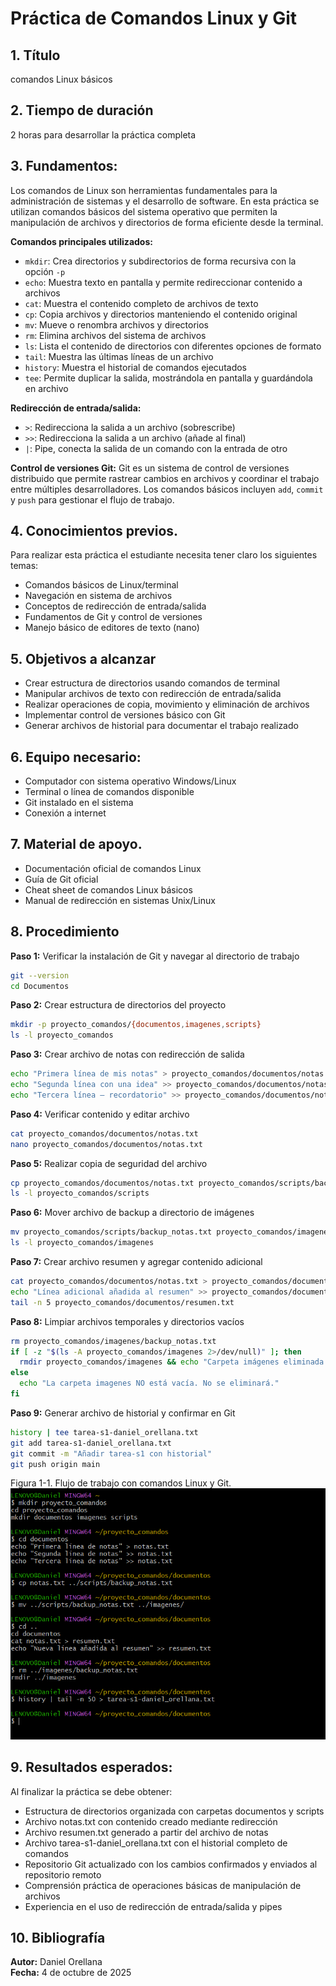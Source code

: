 # Práctica de Comandos Linux y Git
## 1. Título
 comandos Linux básicos 

## 2. Tiempo de duración
2 horas para desarrollar la práctica completa

## 3. Fundamentos:

Los comandos de Linux son herramientas fundamentales para la administración de sistemas y el desarrollo de software. En esta práctica se utilizan comandos básicos del sistema operativo que permiten la manipulación de archivos y directorios de forma eficiente desde la terminal.

**Comandos principales utilizados:**

- `mkdir`: Crea directorios y subdirectorios de forma recursiva con la opción `-p`
- `echo`: Muestra texto en pantalla y permite redireccionar contenido a archivos
- `cat`: Muestra el contenido completo de archivos de texto
- `cp`: Copia archivos y directorios manteniendo el contenido original
- `mv`: Mueve o renombra archivos y directorios
- `rm`: Elimina archivos del sistema de archivos
- `ls`: Lista el contenido de directorios con diferentes opciones de formato
- `tail`: Muestra las últimas líneas de un archivo
- `history`: Muestra el historial de comandos ejecutados
- `tee`: Permite duplicar la salida, mostrándola en pantalla y guardándola en archivo

**Redirección de entrada/salida:**
- `>`: Redirecciona la salida a un archivo (sobrescribe)
- `>>`: Redirecciona la salida a un archivo (añade al final)
- `|`: Pipe, conecta la salida de un comando con la entrada de otro

**Control de versiones Git:**
Git es un sistema de control de versiones distribuido que permite rastrear cambios en archivos y coordinar el trabajo entre múltiples desarrolladores. Los comandos básicos incluyen `add`, `commit` y `push` para gestionar el flujo de trabajo.

## 4. Conocimientos previos.
   
Para realizar esta práctica el estudiante necesita tener claro los siguientes temas:
- Comandos básicos de Linux/terminal
- Navegación en sistema de archivos
- Conceptos de redirección de entrada/salida
- Fundamentos de Git y control de versiones
- Manejo básico de editores de texto (nano)

## 5. Objetivos a alcanzar
   
- Crear estructura de directorios usando comandos de terminal
- Manipular archivos de texto con redirección de entrada/salida
- Realizar operaciones de copia, movimiento y eliminación de archivos
- Implementar control de versiones básico con Git
- Generar archivos de historial para documentar el trabajo realizado

## 6. Equipo necesario:
  
- Computador con sistema operativo Windows/Linux
- Terminal o línea de comandos disponible
- Git instalado en el sistema
- Conexión a internet 

## 7. Material de apoyo.
   
- Documentación oficial de comandos Linux
- Guía de Git oficial
- Cheat sheet de comandos Linux básicos
- Manual de redirección en sistemas Unix/Linux

## 8. Procedimiento

**Paso 1:** Verificar la instalación de Git y navegar al directorio de trabajo
```bash
git --version
cd Documentos
```

**Paso 2:** Crear estructura de directorios del proyecto
```bash
mkdir -p proyecto_comandos/{documentos,imagenes,scripts}
ls -l proyecto_comandos
```

**Paso 3:** Crear archivo de notas con redirección de salida
```bash
echo "Primera línea de mis notas" > proyecto_comandos/documentos/notas.txt
echo "Segunda línea con una idea" >> proyecto_comandos/documentos/notas.txt
echo "Tercera línea — recordatorio" >> proyecto_comandos/documentos/notas.txt
```

**Paso 4:** Verificar contenido y editar archivo
```bash
cat proyecto_comandos/documentos/notas.txt
nano proyecto_comandos/documentos/notas.txt
```

**Paso 5:** Realizar copia de seguridad del archivo
```bash
cp proyecto_comandos/documentos/notas.txt proyecto_comandos/scripts/backup_notas.txt
ls -l proyecto_comandos/scripts
```

**Paso 6:** Mover archivo de backup a directorio de imágenes
```bash
mv proyecto_comandos/scripts/backup_notas.txt proyecto_comandos/imagenes/
ls -l proyecto_comandos/imagenes
```

**Paso 7:** Crear archivo resumen y agregar contenido adicional
```bash
cat proyecto_comandos/documentos/notas.txt > proyecto_comandos/documentos/resumen.txt
echo "Línea adicional añadida al resumen" >> proyecto_comandos/documentos/resumen.txt
tail -n 5 proyecto_comandos/documentos/resumen.txt
```

**Paso 8:** Limpiar archivos temporales y directorios vacíos
```bash
rm proyecto_comandos/imagenes/backup_notas.txt
if [ -z "$(ls -A proyecto_comandos/imagenes 2>/dev/null)" ]; then 
  rmdir proyecto_comandos/imagenes && echo "Carpeta imágenes eliminada (estaba vacía)."
else 
  echo "La carpeta imagenes NO está vacía. No se eliminará."
fi
```

**Paso 9:** Generar archivo de historial y confirmar en Git
```bash
history | tee tarea-s1-daniel_orellana.txt
git add tarea-s1-daniel_orellana.txt
git commit -m "Añadir tarea-s1 con historial"
git push origin main
```

Figura 1-1. Flujo de trabajo con comandos Linux y Git.
![alt text](image.png)
## 9. Resultados esperados:
    
Al finalizar la práctica se debe obtener:
- Estructura de directorios organizada con carpetas documentos y scripts
- Archivo notas.txt con contenido creado mediante redirección
- Archivo resumen.txt generado a partir del archivo de notas
- Archivo tarea-s1-daniel_orellana.txt con el historial completo de comandos
- Repositorio Git actualizado con los cambios confirmados y enviados al repositorio remoto
- Comprensión práctica de operaciones básicas de manipulación de archivos
- Experiencia en el uso de redirección de entrada/salida y pipes

## 10. Bibliografía

**Autor:** Daniel Orellana  
**Fecha:** 4 de octubre de 2025